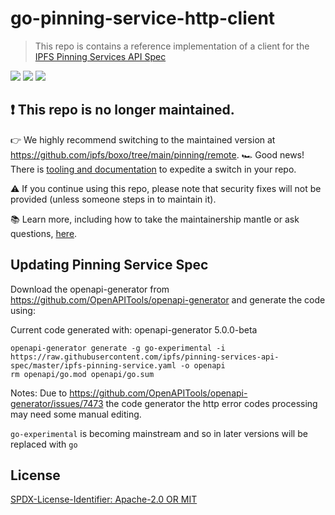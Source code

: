 # go-pinning-service-http-client

> This repo is contains a reference implementation of a client for the [IPFS Pinning Services API Spec](https://github.com/ipfs/pinning-services-api-spec)


[![](https://img.shields.io/badge/made%20by-Protocol%20Labs-blue.svg?style=flat-square)](http://protocol.ai)
[![](https://img.shields.io/badge/project-IPFS-blue.svg?style=flat-square)](https://ipfs.io/)
[![](https://img.shields.io/badge/status-draft-yellow.svg?style=flat-square)](https://github.com/ipfs/specs/#understanding-the-meaning-of-the-spec-badges-and-their-lifecycle)

## ❗ This repo is no longer maintained.

👉 We highly recommend switching to the maintained version at https://github.com/ipfs/boxo/tree/main/pinning/remote.
🏎️ Good news!  There is [tooling and documentation](https://github.com/ipfs/boxo#migrating-to-boxo) to expedite a switch in your repo. 

⚠️ If you continue using this repo, please note that security fixes will not be provided (unless someone steps in to maintain it).

📚 Learn more, including how to take the maintainership mantle or ask questions, [here](https://github.com/ipfs/boxo/wiki/Copied-or-Migrated-Repos-FAQ).


## Updating Pinning Service Spec

Download the openapi-generator from https://github.com/OpenAPITools/openapi-generator and generate the code using:

Current code generated with: openapi-generator 5.0.0-beta

```
openapi-generator generate -g go-experimental -i https://raw.githubusercontent.com/ipfs/pinning-services-api-spec/master/ipfs-pinning-service.yaml -o openapi
rm openapi/go.mod openapi/go.sum
```

Notes:
Due to https://github.com/OpenAPITools/openapi-generator/issues/7473 the code generator the http error codes processing
may need some manual editing.

`go-experimental` is becoming mainstream and so in later versions will be replaced with `go`

## License

[SPDX-License-Identifier: Apache-2.0 OR MIT](LICENSE.md)
